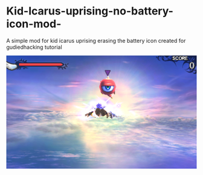 # Kid-Icarus-uprising-no-battery-icon-mod-
A simple mod for kid icarus uprising erasing the battery icon created for gudiedhacking tutorial

![Result](result.png)
